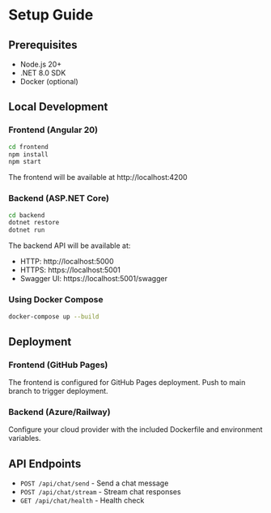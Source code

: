 # Setup Guide

## Prerequisites

- Node.js 20+
- .NET 8.0 SDK
- Docker (optional)

## Local Development

### Frontend (Angular 20)
```bash
cd frontend
npm install
npm start
```
The frontend will be available at http://localhost:4200

### Backend (ASP.NET Core)
```bash
cd backend
dotnet restore
dotnet run
```
The backend API will be available at:
- HTTP: http://localhost:5000
- HTTPS: https://localhost:5001
- Swagger UI: https://localhost:5001/swagger

### Using Docker Compose
```bash
docker-compose up --build
```

## Deployment

### Frontend (GitHub Pages)
The frontend is configured for GitHub Pages deployment. Push to main branch to trigger deployment.

### Backend (Azure/Railway)
Configure your cloud provider with the included Dockerfile and environment variables.

## API Endpoints

- `POST /api/chat/send` - Send a chat message
- `POST /api/chat/stream` - Stream chat responses
- `GET /api/chat/health` - Health check